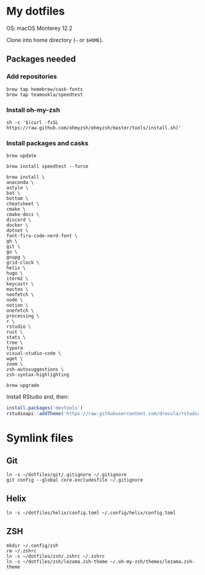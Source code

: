 # My dotfiles

OS: macOS Monterey 12.2

Clone into home directory (`~` or `$HOME`).

## Packages needed

### Add repositories

```shell
brew tap homebrew/cask-fonts
brew tap teamookla/speedtest
```

### Install oh-my-zsh

```shell
sh -c '$(curl -fsSL https://raw.github.com/ohmyzsh/ohmyzsh/master/tools/install.sh)'
```

### Install packages and casks

```shell
brew update

brew install speedtest --force

brew install \
anaconda \
astyle \
bat \
bottom \
cheatsheet \
cmake \
cmake-docs \
discord \
docker \
dotnet \
font-fira-code-nerd-font \
gh \
git \
go \
gnupg \
grid-clock \
helix \
hugo \
iterm2 \
keycastr \
mactex \
neofetch \
node \
notion \
onefetch \
processing \
r \
rstudio \
rust \
stats \
tree \
typora
visual-studio-code \
wget \
zoom \
zsh-autosuggestions \
zsh-syntax-highlighting

brew upgrade
```

Install RStudio and, then:

```R
install.packages('devtools')
rstudioapi::addTheme('https://raw.githubusercontent.com/dracula/rstudio/master/dracula.rstheme', apply = TRUE, force = TRUE)
```

# Symlink files

## Git

```shell
ln -s ~/dotfiles/git/.gitignore ~/.gitignore
git config --global core.excludesfile ~/.gitignore
```

## Helix

```shell
ln -s ~/dotfiles/helix/config.toml ~/.config/helix/config.toml
```

## ZSH

```shell
mkdir ~/.config/zsh
rm ~/.zshrc
ln -s ~/dotfiles/zsh/.zshrc ~/.zshrc
ln -s ~/dotfiles/zsh/lezama.zsh-theme ~/.oh-my-zsh/themes/lezama.zsh-theme
```
